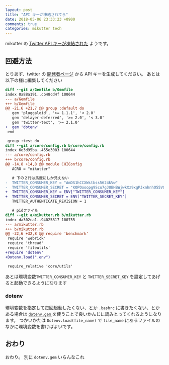 ```yaml
---
layout: post
title: "API キーが凍結されてら"
date: 2018-05-06 23:33:23 +0900
comments: true
categories: mikutter tech
---
```


mikutter の [Twitter API キーが凍結された](http://mikutter.hatenablog.com/entry/2018/05/05/164014) ようです。

## 回避方法
とりあず、twitter の [開発者ページ](https://developer.twitter.com/en.html) から API キーを生成してください。
あとは以下の様に編集してください

```diff
diff --git a/Gemfile b/Gemfile
index 0a88a191..cb48cd4f 100644
--- a/Gemfile
+++ b/Gemfile
@@ -21,6 +21,7 @@ group :default do
   gem 'pluggaloid', '>= 1.1.1', '< 2.0'
   gem 'delayer-deferred', '>= 2.0', '< 3.0'
   gem 'twitter-text', '>= 2.1.0'
+  gem 'dotenv'
 end

 group :test do
diff --git a/core/config.rb b/core/config.rb
index 6e3d95ba..455e3083 100644
--- a/core/config.rb
+++ b/core/config.rb
@@ -14,8 +14,8 @@ module CHIConfig
   ACRO = "mikutter"

   # 下の２行は馬鹿にしか見えない
-  TWITTER_CONSUMER_KEY = "AmDS1hCCXWstbss5624kVw"
-  TWITTER_CONSUMER_SECRET = "KOPOooopg9Scu7gJUBHBWjwkXz9xgPJxnhnhO55VQ"
+  TWITTER_CONSUMER_KEY = ENV["TWITTER_CONSUMER_KEY"]
+  TWITTER_CONSUMER_SECRET = ENV["TWITTER_SECRET_KEY"]
   TWITTER_AUTHENTICATE_REVISION = 1

   # pidファイル
diff --git a/mikutter.rb b/mikutter.rb
index da302ca1..94025817 100755
--- a/mikutter.rb
+++ b/mikutter.rb
@@ -32,6 +32,8 @@ require 'benchmark'
 require 'webrick'
 require 'thread'
 require 'fileutils'
+require 'dotenv'
+Dotenv.load(".env")

 require_relative 'core/utils'
```

あとは環境変数`TWITTER_CONSUMER_KEY` と `TWITTER_SECRET_KEY` を設定してあげると起動できるようになります

### dotenv

環境変数を指定して毎回起動したくない、とか `.bashrc` に書きたくない、とかある場合は
[`dotenv.gem` ](https://github.com/bkeepers/dotenv) を使うことで良いかんじに読みとってくれるようになります。
つかいかたは `Dotenv.load(file_name)` で `file_name` にあるファイルのなかに環境変数を書けばよいです。

## おわり

おわり。
別に `dotenv.gem` いらんなこれ
